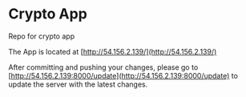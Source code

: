 # Crypto App

Repo for crypto app

The App is located at [http://54.156.2.139/](http://54.156.2.139/)

After committing and pushing your changes, please go to [http://54.156.2.139:8000/update](http://54.156.2.139:8000/update) to update the server with the latest changes.

